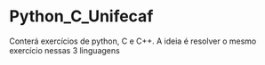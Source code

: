 # Python_C_Unifecaf
Conterá exercícios de python, C e C++. A ideia é resolver o mesmo exercício nessas 3 linguagens
